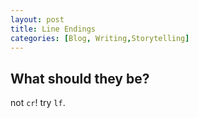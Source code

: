 ```yaml
---
layout: post
title: Line Endings
categories: [Blog, Writing,Storytelling]
---
```


## What should they be?
not `cr`!  try `lf`.
